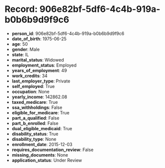 # Record: 906e82bf-5df6-4c4b-919a-b0b6b9d9f9c6

- **person_id**: 906e82bf-5df6-4c4b-919a-b0b6b9d9f9c6
- **date_of_birth**: 1975-06-25
- **age**: 50
- **gender**: Male
- **state**: IL
- **marital_status**: Widowed
- **employment_status**: Employed
- **years_of_employment**: 49
- **work_credits**: 34
- **last_employer_type**: Private
- **self_employed**: True
- **occupation**: None
- **yearly_income**: 142862.08
- **taxed_medicare**: True
- **ssa_withholdings**: False
- **eligible_for_medicare**: True
- **part_a_qualified**: False
- **part_b_enrolled**: False
- **dual_eligible_medicaid**: True
- **disability_status**: True
- **disability_type**: None
- **enrollment_date**: 2015-12-03
- **requires_documentation_review**: False
- **missing_documents**: None
- **application_status**: Under Review